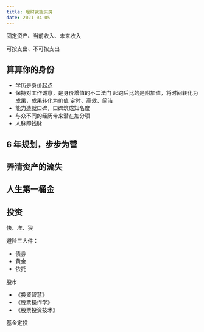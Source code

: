 ```yaml
---
title: 理财就能买房
date: 2021-04-05
---
```


固定资产、当前收入、未来收入

可按支出、不可按支出

## 算算你的身份
- 学历是身价起点
- 保持对工作诚意，是身价增值的不二法门
  起跑后比的是附加值，将时间转化为成果，成果转化为价值
  定时、高效、简洁
- 能力造就口碑，口碑筑成知名度
- 与众不同的经历带来潜在加分项
- 人脉即钱脉

## 6 年规划，步步为营

## 弄清资产的流失

## 人生第一桶金

## 投资
快、准、狠

避险三大件：
- 债券
- 黄金
- 依托

股市
- 《投资智慧》
- 《股票操作学》
- 《股票投资技术》

基金定投


